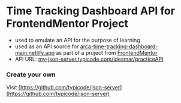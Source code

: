 # Time Tracking Dashboard API for FrontendMentor Project
* used to emulate an API for the purpose of learning
* used as an API source for [arca-time-tracking-dashboard-main.netlify.app](https://arca-time-tracking-dashboard-main.netlify.app/) as part of a project from [FrontendMentor](https://www.frontendmentor.io/solutions/drag-and-drop-fake-json-server-fetch-with-async-await-uglified-js-zVbpcDBwd)
* API URL: [my-json-server.typicode.com/idesmar/practiceAPI](https://my-json-server.typicode.com/idesmar/practiceAPI/)

### Create your own
Visit [https://github.com/typicode/json-server](https://github.com/typicode/json-server)
